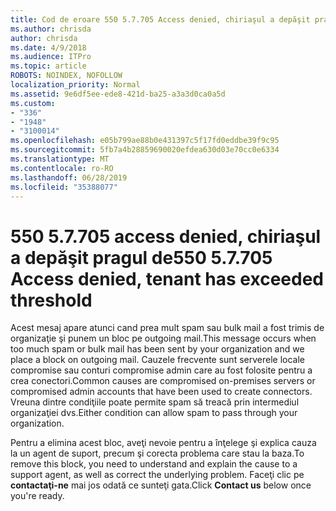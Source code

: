 ```yaml
---
title: Cod de eroare 550 5.7.705 Access denied, chiriaşul a depăşit pragul de
ms.author: chrisda
author: chrisda
ms.date: 4/9/2018
ms.audience: ITPro
ms.topic: article
ROBOTS: NOINDEX, NOFOLLOW
localization_priority: Normal
ms.assetid: 9e6df5ee-ede8-421d-ba25-a3a3d0ca0a5d
ms.custom:
- "336"
- "1948"
- "3100014"
ms.openlocfilehash: e05b799ae88b0e431397c5f17fd0eddbe39f9c95
ms.sourcegitcommit: 5fb7a4b28859690020efdea630d03e70cc0e6334
ms.translationtype: MT
ms.contentlocale: ro-RO
ms.lasthandoff: 06/28/2019
ms.locfileid: "35388077"
---
```

# <a name="550-57705-access-denied-tenant-has-exceeded-threshold"></a><span data-ttu-id="7902b-102">550 5.7.705 access denied, chiriaşul a depăşit pragul de</span><span class="sxs-lookup"><span data-stu-id="7902b-102">550 5.7.705 Access denied, tenant has exceeded threshold</span></span>

<span data-ttu-id="7902b-103">Acest mesaj apare atunci cand prea mult spam sau bulk mail a fost trimis de organizaţie şi punem un bloc pe outgoing mail.</span><span class="sxs-lookup"><span data-stu-id="7902b-103">This message occurs when too much spam or bulk mail has been sent by your organization and we place a block on outgoing mail.</span></span>
<span data-ttu-id="7902b-104">Cauzele frecvente sunt serverele locale compromise sau conturi compromise admin care au fost folosite pentru a crea conectori.</span><span class="sxs-lookup"><span data-stu-id="7902b-104">Common causes are compromised on-premises servers or compromised admin accounts that have been used to create connectors.</span></span> <span data-ttu-id="7902b-105">Vreuna dintre condiţiile poate permite spam să treacă prin intermediul organizaţiei dvs.</span><span class="sxs-lookup"><span data-stu-id="7902b-105">Either condition can allow spam to pass through your organization.</span></span>

<span data-ttu-id="7902b-106">Pentru a elimina acest bloc, aveţi nevoie pentru a înţelege şi explica cauza la un agent de suport, precum şi corecta problema care stau la baza.</span><span class="sxs-lookup"><span data-stu-id="7902b-106">To remove this block, you need to understand and explain the cause to a support agent, as well as correct the underlying problem.</span></span>
<span data-ttu-id="7902b-107">Faceţi clic pe **contactaţi-ne** mai jos odată ce sunteţi gata.</span><span class="sxs-lookup"><span data-stu-id="7902b-107">Click **Contact us** below once you're ready.</span></span>
